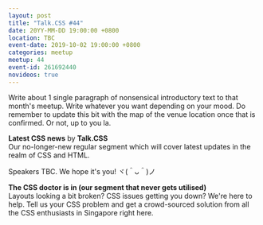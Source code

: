 ```yaml
---
layout: post
title: "Talk.CSS #44"
date: 20YY-MM-DD 19:00:00 +0800
location: TBC
event-date: 2019-10-02 19:00:00 +0800
categories: meetup
meetup: 44
event-id: 261692440
novideos: true
---
```

Write about 1 single paragraph of nonsensical introductory text to that month's meetup. Write whatever you want depending on your mood. Do remember to update this bit with the map of the venue location once that is confirmed. Or not, up to you la.

**Latest CSS news** by **Talk.CSS**  
Our no-longer-new regular segment which will cover latest updates in the realm of CSS and HTML.

Speakers TBC. We hope it's you! <span class="o-kaomoji">ヾ(＾ᴗ＾)ノ</span>

**The CSS doctor is in (our segment that never gets utilised)**  
Layouts looking a bit broken? CSS issues getting you down? We're here to help. Tell us your CSS problem and get a crowd-sourced solution from all the CSS enthusiasts in Singapore right here.
